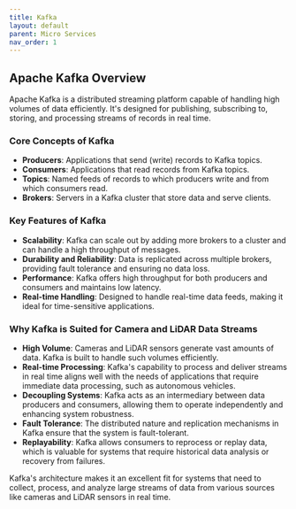 ```yaml
---
title: Kafka
layout: default
parent: Micro Services
nav_order: 1
---
```


## Apache Kafka Overview

Apache Kafka is a distributed streaming platform capable of handling high volumes of data efficiently. It's designed for publishing, subscribing to, storing, and processing streams of records in real time.

### Core Concepts of Kafka

- **Producers**: Applications that send (write) records to Kafka topics.
- **Consumers**: Applications that read records from Kafka topics.
- **Topics**: Named feeds of records to which producers write and from which consumers read.
- **Brokers**: Servers in a Kafka cluster that store data and serve clients.

### Key Features of Kafka

- **Scalability**: Kafka can scale out by adding more brokers to a cluster and can handle a high throughput of messages.
- **Durability and Reliability**: Data is replicated across multiple brokers, providing fault tolerance and ensuring no data loss.
- **Performance**: Kafka offers high throughput for both producers and consumers and maintains low latency.
- **Real-time Handling**: Designed to handle real-time data feeds, making it ideal for time-sensitive applications.

### Why Kafka is Suited for Camera and LiDAR Data Streams

- **High Volume**: Cameras and LiDAR sensors generate vast amounts of data. Kafka is built to handle such volumes efficiently.
- **Real-time Processing**: Kafka's capability to process and deliver streams in real time aligns well with the needs of applications that require immediate data processing, such as autonomous vehicles.
- **Decoupling Systems**: Kafka acts as an intermediary between data producers and consumers, allowing them to operate independently and enhancing system robustness.
- **Fault Tolerance**: The distributed nature and replication mechanisms in Kafka ensure that the system is fault-tolerant.
- **Replayability**: Kafka allows consumers to reprocess or replay data, which is valuable for systems that require historical data analysis or recovery from failures.

Kafka's architecture makes it an excellent fit for systems that need to collect, process, and analyze large streams of data from various sources like cameras and LiDAR sensors in real time.
